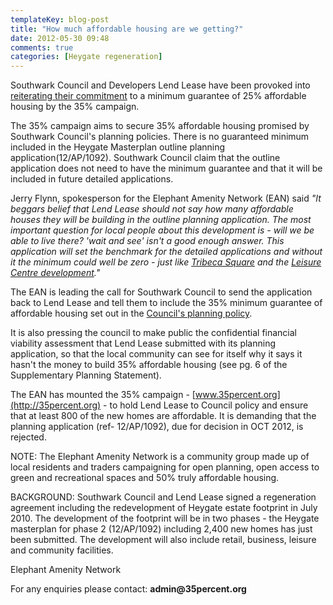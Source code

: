 ```yaml
---
templateKey: blog-post
title: "How much affordable housing are we getting?"
date: 2012-05-30 09:48
comments: true
categories: [Heygate regeneration]
---
```

Southwark Council and Developers Lend Lease have been provoked into [reiterating their commitment](http://www.southwark.gov.uk/info/200183/elephant_and_castle/2045/elephant_and_castle_regeneration_agreement/1) to a minimum guarantee of 25% affordable housing by the 35% campaign.

The 35% campaign aims to secure 35% affordable housing promised by Southwark Council's planning policies. There is no guaranteed minimum included in the Heygate Masterplan outline planning application(12/AP/1092). Southwark Council claim that the outline application does not need to have the minimum guarantee and that it will be included in future detailed applications.

Jerry Flynn, spokesperson for the Elephant Amenity Network (EAN) said _"It beggars belief that Lend Lease should not say how many affordable houses they will be building in the outline planning application. The most important question for local people about this development is - will we be able to live there? 'wait and see' isn't a good enough answer. This application will set the benchmark for the detailed applications and without it the minimum could well be zero - just like [Tribeca Square](http://www.london-se1.co.uk/news/view/3641) and the [Leisure Centre development](http://www.london-se1.co.uk/news/view/5896)."_

The EAN is leading the call for Southwark Council to send the application back to Lend Lease and tell them to include the 35% minimum guarantee of affordable housing set out in the [Council's planning policy](http://crappistmartin.github.io/images/Core_Strategy_82.pdf). 

It is also pressing the council to make public the confidential financial viability assessment that Lend Lease submitted with its planning application, so that the local community can see for itself why it says it hasn't the money to build 35% affordable housing (see pg. 6 of the Supplementary Planning Statement).

The EAN has mounted the 35% campaign - [www.35percent.org](http://35percent.org) - to hold Lend Lease to Council policy and ensure that at least 800 of the new homes are affordable. It is demanding that the planning application (ref- 12/AP/1092), due for decision in OCT 2012, is rejected.

NOTE: The Elephant Amenity Network is a community group made up of local residents and traders campaigning for open planning, open access to green and recreational spaces and 50% truly affordable housing.

BACKGROUND: Southwark Council and Lend Lease signed a regeneration agreement including the redevelopment of Heygate estate footprint in July 2010. The development of the footprint will be in two phases - the Heygate masterplan for phase 2 (12/AP/1092) including 2,400 new homes has just been submitted. The development will also include retail, business, leisure and community facilities.


Elephant Amenity Network

For any enquiries please contact: __admin@35percent.org__

